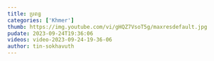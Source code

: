 ```yaml
---
title: ប្រពន្ធ
categories: ['Khmer']
thumb: https://img.youtube.com/vi/gHQZ7VsoT5g/maxresdefault.jpg
pudate: 2023-09-24T19:36:06
videos: video-2023-09-24-19-36-06
author: tin-sokhavuth
---
```

